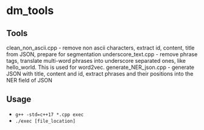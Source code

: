 # dm_tools
## Tools
clean_non_ascii.cpp - remove non ascii characters, extract id, content, title from JSON, prepare for segmentation
underscore_text.cpp - remove phrase tags, translate multi-word phrases into underscore separated ones, like hello_world. This is used for word2vec.
generate_NER_json.cpp - generate JSON with title, content and id, extract phrases and their positions into the NER field of JSON
## Usage
- `g++ -std=c++17 *.cpp exec`
- `./exec [file_location]`
